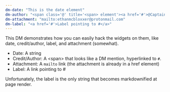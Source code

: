 ```yaml
---
dm-date: "This is the date element"
dm-author: "<span class='@' title='<span> element'><a href='#'>@Captain Hook</a></span>"
dm-attachment: "mailto:ethanmcbloxxer@protonmail.com"
dm-label: "<a href='#'>Label pointing to #</a>"
---
```


This DM demonstrates how you can easily hack the widgets on them, like date, credit/author, label, and attachment (somewhat).

* Date: A string  
* Credit/Author: A \<span\> that looks like a DM mention, hyperlinked to `#`.  
* Attachment: A `mailto` link (the attachment is already in a href element)  
* Label: A link pointing to #

Unfortunately, the label is the only string that becomes markdownified at page render.
